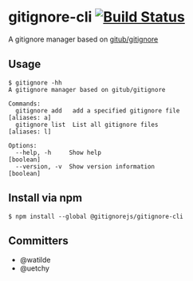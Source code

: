 # gitignore-cli [![Build Status](https://travis-ci.org/watilde/gitignore-cli.svg?branch=master)](https://travis-ci.org/watilde/gitignore-cli)
A gitignore manager based on [gitub/gitignore](https://github.com/gituhb/gitignore)

## Usage

```console
$ gitignore -hh
A gitignore manager based on gitub/gitignore

Commands:
  gitignore add   add a specified gitignore file                 [aliases: a]
  gitignore list  List all gitignore files                       [aliases: l]

Options:
  --help, -h     Show help                                             [boolean]
  --version, -v  Show version information                              [boolean]
```
## Install via npm

```console
$ npm install --global @gitignorejs/gitignore-cli
```

## Committers
+ @watilde
+ @uetchy
